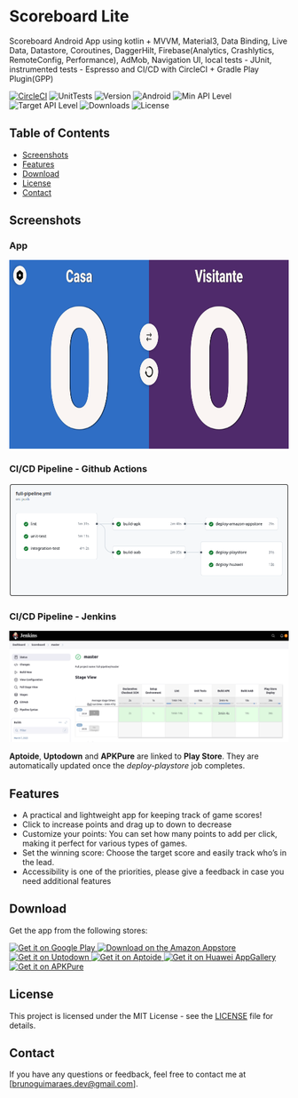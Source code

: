 # Scoreboard Lite

Scoreboard Android App using kotlin + MVVM, Material3, Data Binding, Live Data, Datastore, Coroutines, DaggerHilt, Firebase(Analytics, Crashlytics, RemoteConfig, Performance), AdMob, Navigation UI, local tests - JUnit, instrumented tests - Espresso and CI/CD with CircleCI + Gradle Play Plugin(GPP)

[![CircleCI](https://dl.circleci.com/status-badge/img/circleci/Fzxtge7y4mRCi4CnqUZj2X/DDJNEcHTQ63HataPVnExAU/tree/master.svg?style=svg)](https://dl.circleci.com/status-badge/redirect/circleci/Fzxtge7y4mRCi4CnqUZj2X/DDJNEcHTQ63HataPVnExAU/tree/master)
![UnitTests](https://img.shields.io/github/actions/workflow/status/Brunobrlk/Scoreboard/build-and-test.yml?logo=githubactions&logoColor=FFFFFF&label=Unit%20Tests)
![Version](https://img.shields.io/github/v/tag/Brunobrlk/Scoreboard?label=version)
![Android](https://img.shields.io/badge/platform-android-brightgreen.svg)
![Min API Level](https://img.shields.io/badge/min%20API%20level-26-blue.svg)
![Target API Level](https://img.shields.io/badge/target%20API%20level-35-blue.svg)
![Downloads](https://img.shields.io/badge/downloads-300+-brightgreen.svg)
![License](https://img.shields.io/badge/license-MIT-blue.svg)

## Table of Contents

- [Screenshots](#screenshots)
- [Features](#features)
- [Download](#download)
- [License](#license)
- [Contact](#contact)

## Screenshots
### App
<img src="screenshots/app_home.png" style="height: 340px;" alt="Home screen screenshot">

### CI/CD Pipeline - Github Actions
<img src="screenshots/ci_cd_github_actions.png" style="min-height: 200px;" alt="CI/CD screenshot">

### CI/CD Pipeline - Jenkins
<img src="screenshots/ci_cd_jenkins.png" style="min-height: 200px;" alt="CI/CD screenshot">

**Aptoide**, **Uptodown** and **APKPure** are linked to **Play Store**. They are automatically updated once the _deploy-playstore_ job completes.

## Features

- A practical and lightweight app for keeping track of game scores!
- Click to increase points and drag up to down to decrease
- Customize your points: You can set how many points to add per click, making it perfect for various types of games.
- Set the winning score: Choose the target score and easily track who’s in the lead.
- Accessibility is one of the priorities, please give a feedback in case you need additional features

## Download

Get the app from the following stores:

<a href="https://play.google.com/store/apps/details?id=com.bgbrlk.scoreboardbrlk">
    <img alt="Get it on Google Play" src="https://upload.wikimedia.org/wikipedia/commons/7/78/Google_Play_Store_badge_EN.svg" height="80">
</a>
<a href="https://www.amazon.com/gp/product/B0DVB4YTCN">
    <img alt="Download on the Amazon Appstore" src="https://images-na.ssl-images-amazon.com/images/G/01/mobile-apps/devportal2/res/images/amazon-appstore-badge-english-black.png" height="80">
</a>
<a href="https://scoreboard-lite.br.uptodown.com/android">
    <img alt="Get it on Uptodown" src="https://stc.utdstc.com/img/mediakit/download-gio-big-b.png" height="80">
</a>
<a href="https://scoreboard-lite.en.aptoide.com/app">
    <img alt="Get it on Aptoide" src="https://pt.aptoide.com/company/static/images/brand-assets/Aptoide_badge_black.svg" height="80">
</a>
<a href="https://appgallery.huawei.com/app/C113408865">
    <img alt="Get it on Huawei AppGallery" src="https://hellopaisa.co.za/hellopaisa-2021/wp-content/uploads/2021/06/huawei-Badge-Black.png" height="80">
</a>
<a href="https://apkpure.com/p/com.bgbrlk.scoreboardbrlk">
    <img alt="Get it on APKPure" src="https://apkpure.com/favicon.ico" height="80">
</a>

## License

This project is licensed under the MIT License - see the [LICENSE](LICENSE) file for details.

## Contact

If you have any questions or feedback, feel free to contact me at [brunoguimaraes.dev@gmail.com].
